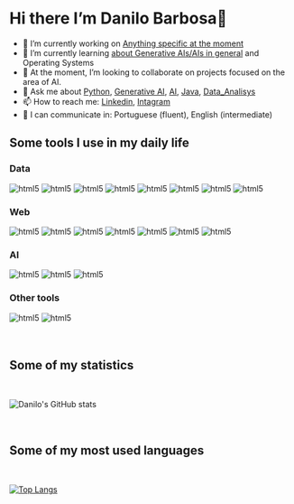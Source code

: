 # Hi there I’m Danilo Barbosa👋


- 🔭 I’m currently working on [Anything specific at the moment](https://github.com/DaniloCB06?tab=repositories)
- 🌱 I’m currently learning [about Generative AIs/AIs in general](https://generativeai.net) and Operating Systems
- 👯 At the moment, I’m looking to collaborate on projects focused on the area of AI.
- 💬 Ask me about [Python](https://www.python.org), [Generative AI](https://generativeai.net), [AI](https://cloud.google.com/learn/what-is-artificial-intelligence?hl=pt-BR), [Java](), [Data_Analisys](https://pandas.pydata.org/docs/)
- 📫 How to reach me: [Linkedin](https://www.linkedin.com/in/danilo-barbosa-3089b3256/), [Intagram](https://www.instagram.com/danilodcb_/)
- 🎤 I can communicate in: Portuguese (fluent), English (intermediate)


## Some tools I use in my daily life

<div style="display: inline_block">
    <h3> Data</h3>
    <img algin="center" alt="html5" src="https://img.shields.io/badge/Python-3776AB?style=for-the-badge&logo=python&logoColor=white">
    <img algin="center" alt="html5" src="https://img.shields.io/badge/MongoDB-4EA94B?style=for-the-badge&logo=mongodb&logoColor=white">
    <img algin="center" alt="html5" src="https://img.shields.io/badge/SQLite-07405E?style=for-the-badge&logo=sqlite&logoColor=white">
    <img algin="center" alt="html5" src="https://img.shields.io/badge/PostgreSQL-316192?style=for-the-badge&logo=postgresql&logoColor=white">
    <img algin="center" alt="html5" src="https://img.shields.io/badge/MySQL-00000F?style=for-the-badge&logo=mysql&logoColor=white">
    <img algin="center" alt="html5" src="https://img.shields.io/badge/Pandas%20--fff.svg">
    <img algin="center" alt="html5" src="https://img.shields.io/badge/Scikit Learn%20--1azc9c.svg">
    <img algin="center" alt="html5" src="https://img.shields.io/badge/Vector Data%20--1abc9c.svg">
    <h3> Web</h3>
    <img algin="center" alt="html5" src="https://img.shields.io/badge/HTML5-E34F26?style=for-the-badge&logo=html5&logoColor=white">
    <img algin="center" alt="html5" src="https://img.shields.io/badge/CSS3-1572B6?style=for-the-badge&logo=css3&logoColor=white">
    <img algin="center" alt="html5" src="https://img.shields.io/badge/JavaScript-F7DF1E?style=for-the-badge&logo=javascript&logoColor=black">
    <img algin="center" alt="html5" src="https://img.shields.io/badge/React-20232A?style=for-the-badge&logo=react&logoColor=61DAFB">
    <img algin="center" alt="html5" src="https://img.shields.io/badge/Flask-000000?style=for-the-badge&logo=flask&logoColor=white">
    <img algin="center" alt="html5" src="https://img.shields.io/badge/Django-092E20?style=for-the-badge&logo=django&logoColor=white">
    <img algin="center" alt="html5" src="https://img.shields.io/badge/Tailwind_CSS-38B2AC?style=for-the-badge&logo=tailwind-css&logoColor=white">
    <h3> AI</h3>
    <img algin="center" alt="html5" src="https://img.shields.io/badge/TensorFlow-FF6F00?style=for-the-badge&logo=tensorflow&logoColor=white">
    <img algin="center" alt="html5" src="https://img.shields.io/badge/OpenAi%20--fff.svg">
    <img algin="center" alt="html5" src="https://img.shields.io/badge/LangChain%20--f3661.svg">
    <h3> Other tools</h3>
    <img algin="center" alt="html5" src="https://img.shields.io/badge/C-00599C?style=for-the-badge&logo=c&logoColor=white">
    <img algin="center" alt="html5" src="https://img.shields.io/badge/Assembly%20--fff.svg">
</div>


<br>
<br>
<h2> Some of my statistics </h2>
<br>

![Danilo's GitHub stats](https://github-readme-stats.vercel.app/api?username=DaniloCB06&show_icons=true&theme=radical)

<br>
<h2> Some of my most used languages </h2>

<br>

[![Top Langs](https://github-readme-stats.vercel.app/api/top-langs/?username=DaniloCB06&theme=radical&layout=donut)](https://github.com/anuraghazra/github-readme-stats)

